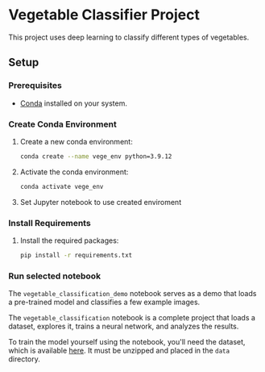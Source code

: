 # Vegetable Classifier Project

This project uses deep learning to classify different types of vegetables. 

## Setup

### Prerequisites

- [Conda](https://docs.conda.io/projects/conda/en/latest/user-guide/install/index.html) installed on your system.

### Create Conda Environment


1. Create a new conda environment:
    ```bash
    conda create --name vege_env python=3.9.12
    ```

2. Activate the conda environment:
    ```bash
    conda activate vege_env
    ```
3. Set Jupyter notebook to use created enviroment
 
### Install Requirements

1. Install the required packages:
    ```bash
    pip install -r requirements.txt
    ```
### Run selected notebook
The `vegetable_classification_demo` notebook serves as a demo that loads a pre-trained model and classifies a few example images.

The `vegetable_classification` notebook is a complete project that loads a dataset, explores it, trains a neural network, and analyzes the results.

To train the model yourself using the notebook, you'll need the dataset, which is available [here](https://www.kaggle.com/datasets/misrakahmed/vegetable-image-dataset). It must be unzipped and placed in the `data` directory.